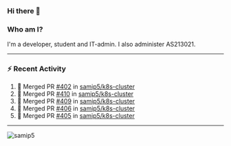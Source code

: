 ### Hi there 👋

### Who am I?
I'm a developer, student and IT-admin. I also administer AS213021.

---
### :zap: Recent Activity
<!--START_SECTION:activity-->
1. 🎉 Merged PR [#402](https://github.com/samip5/k8s-cluster/pull/402) in [samip5/k8s-cluster](https://github.com/samip5/k8s-cluster)
2. 🎉 Merged PR [#410](https://github.com/samip5/k8s-cluster/pull/410) in [samip5/k8s-cluster](https://github.com/samip5/k8s-cluster)
3. 🎉 Merged PR [#409](https://github.com/samip5/k8s-cluster/pull/409) in [samip5/k8s-cluster](https://github.com/samip5/k8s-cluster)
4. 🎉 Merged PR [#406](https://github.com/samip5/k8s-cluster/pull/406) in [samip5/k8s-cluster](https://github.com/samip5/k8s-cluster)
5. 🎉 Merged PR [#405](https://github.com/samip5/k8s-cluster/pull/405) in [samip5/k8s-cluster](https://github.com/samip5/k8s-cluster)
<!--END_SECTION:activity-->
---

<img align="center" src="https://github-readme-stats.vercel.app/api?username=samip5&show_icons=true" alt="samip5" />
